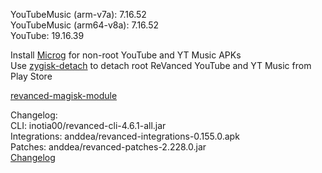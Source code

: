 YouTubeMusic (arm-v7a): 7.16.52  
YouTubeMusic (arm64-v8a): 7.16.52  
YouTube: 19.16.39  

Install [Microg](https://github.com/ReVanced/GmsCore/releases) for non-root YouTube and YT Music APKs  
Use [zygisk-detach](https://github.com/j-hc/zygisk-detach) to detach root ReVanced YouTube and YT Music from Play Store  

[revanced-magisk-module](https://github.com/j-hc/revanced-magisk-module)  

Changelog:  
CLI: inotia00/revanced-cli-4.6.1-all.jar  
Integrations: anddea/revanced-integrations-0.155.0.apk  
Patches: anddea/revanced-patches-2.228.0.jar  
[Changelog](https://github.com/anddea/revanced-patches/releases/tag/v2.228.0)  
